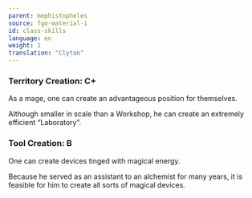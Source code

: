 ```yaml
---
parent: mephistopheles
source: fgo-material-i
id: class-skills
language: en
weight: 1
translation: "Clyton"
---
```


### Territory Creation: C+

As a mage, one can create an advantageous position for themselves.

Although smaller in scale than a Workshop, he can create an extremely efficient “Laboratory”.

### Tool Creation: B

One can create devices tinged with magical energy.

Because he served as an assistant to an alchemist for many years, it is feasible for him to create all sorts of magical devices.
